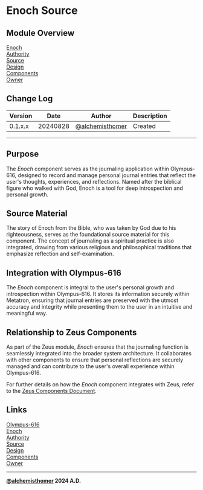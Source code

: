 # Enoch Source

## Module Overview
[Enoch](README.md)  
[Authority](../zeus/zeus.components.md)  
[Source](enoch.source.md)  
[Design](enoch.design.md)  
[Components](enoch.components.md)  
[Owner](https://github.com/alchemisthomer)  

## Change Log

| Version   | Date       | Author                                                   | Description   |
|-----------|------------|----------------------------------------------------------|---------------|
| 0.1.x.x   | 20240828   | [@alchemisthomer](https://github.com/alchemisthomer)     | Created       

---

## Purpose

The *Enoch* component serves as the journaling application within Olympus-616, designed to record and manage personal journal entries that reflect the user's thoughts, experiences, and reflections. Named after the biblical figure who walked with God, Enoch is a tool for deep introspection and personal growth.

## Source Material

The story of Enoch from the Bible, who was taken by God due to his righteousness, serves as the foundational source material for this component. The concept of journaling as a spiritual practice is also integrated, drawing from various religious and philosophical traditions that emphasize reflection and self-examination.

## Integration with Olympus-616

The *Enoch* component is integral to the user's personal growth and introspection within Olympus-616. It stores its information securely within Metatron, ensuring that journal entries are preserved with the utmost accuracy and integrity while presenting them to the user in an intuitive and meaningful way.

## Relationship to Zeus Components

As part of the Zeus module, *Enoch* ensures that the journaling function is seamlessly integrated into the broader system architecture. It collaborates with other components to ensure that personal reflections are securely managed and can contribute to the user's overall experience within Olympus-616.

For further details on how the *Enoch* component integrates with Zeus, refer to the [Zeus Components Document](../zeus/zeus.components.md).

## Links
[Olympus-616](../../README.md)  
[Enoch](README.md)  
[Authority](https://github.com/alchemisthomer)  
[Source](enoch.source.md)  
[Design](enoch.design.md)  
[Components](enoch.components.md)  
[Owner](https://github.com/alchemisthomer)
***
**[@alchemisthomer](https://github.com/alchemisthomer)
2024 A.D.**
